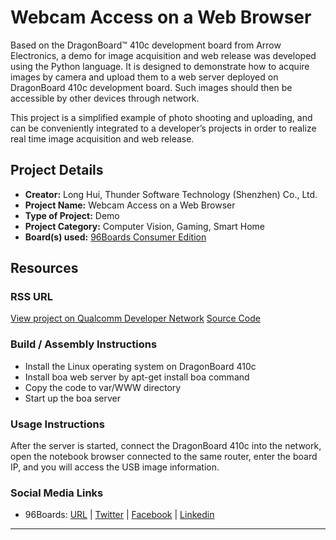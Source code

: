 # Webcam Access on a Web Browser

Based on the DragonBoard™ 410c development board from Arrow Electronics, a demo for image acquisition and web release was developed using the Python language.
It is designed to demonstrate how to acquire images by camera and upload them to a web server deployed on DragonBoard 410c development board. Such images
should then be accessible by other devices through network.

This project is a simplified example of photo shooting and uploading, and can be conveniently integrated to a developer’s projects in order to realize real
time image acquisition and web release.

## Project Details

- **Creator:** Long Hui, Thunder Software Technology (Shenzhen) Co., Ltd.
- **Project Name:** Webcam Access on a Web Browser
- **Type of Project:** Demo
- **Project Category:** Computer Vision, Gaming, Smart Home
- **Board(s) used:** [96Boards Consumer Edition](https://www.96boards.org/products/ce/)

## Resources

### RSS URL

[View project on Qualcomm Developer Network](https://developer.qualcomm.com/project/webcam-access-web-browser)
[Source Code](http://pan.baidu.com/s/1kVv2SnH)

### Build / Assembly Instructions

- Install the Linux operating system on DragonBoard 410c
- Install boa web server by apt-get install boa command
- Copy the code to var/WWW directory
- Start up the boa server

### Usage Instructions

After the server is started, connect the DragonBoard 410c into the network, open the notebook browser connected to the same router, enter the board IP, and you
will access the USB image information.

### Social Media Links

- 96Boards: [URL](http://www.96boards.org/) | [Twitter](https://twitter.com/96boards) | [Facebook](https://www.facebook.com/96Boards) | [Linkedin](https://www.linkedin.com/showcase/6637095/)


***
